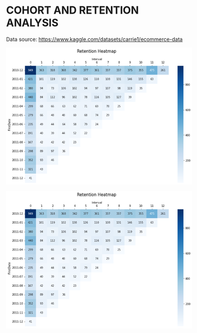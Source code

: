 # COHORT AND RETENTION ANALYSIS

Data source: https://www.kaggle.com/datasets/carrie1/ecommerce-data

!['Cohort and Retention Analysis'](https://github.com/andreanynthn/Data-Analyst-Portfolio/blob/main/Cohort%20and%20Retention%20Analysis/Retention.png)

!['Cohort and Retention Analysis'](https://github.com/andreanynthn/Data-Analyst-Portfolio/blob/main/Cohort%20and%20Retention%20Analysis/Retention.png)
